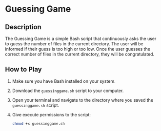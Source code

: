 # Guessing Game

## Description

The Guessing Game is a simple Bash script that continuously asks the user to guess the number of files in the current directory. The user will be informed if their guess is too high or too low. Once the user guesses the correct number of files in the current directory, they will be congratulated.

## How to Play

1. Make sure you have Bash installed on your system.

2. Download the `guessinggame.sh` script to your computer.

3. Open your terminal and navigate to the directory where you saved the `guessinggame.sh` script.

4. Give execute permissions to the script:
   ```bash
   chmod +x guessinggame.sh
